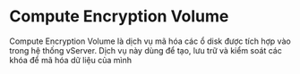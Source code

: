 # Compute Encryption Volume

Compute Encryption Volume  là dịch vụ mã hóa các ổ disk  được tích hợp vào trong hệ thống vServer. Dịch vụ này dùng để tạo, lưu trữ và kiểm soát các khóa để mã hóa dữ liệu của mình 

<figure><img src="https://docs.vngcloud.vn/download/attachments/59803291/image2020-10-15_10-39-57.png?version=1&#x26;modificationDate=1686204792000&#x26;api=v2" alt=""><figcaption></figcaption></figure>

